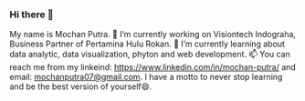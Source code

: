 ### Hi there 👋
My name is Mochan Putra. 🔭 I’m currently working on Visiontech Indograha, Business Partner of Pertamina Hulu Rokan. 🌱 I’m currently learning about data analytic, data visualization, phyton and web development. 📫 You can reach me from my linkeind: https://www.linkedin.com/in/mochan-putra/ and email: mochanputra07@gmail.com. I have a motto to never stop learning and be the best version of yourself😄.
<!--
**mochanputrah/mochanputrah** is a ✨ _special_ ✨ repository because its `README.md` (this file) appears on your GitHub profile.

Here are some ideas to get you started:

- 🔭 I’m currently working on ...
- 🌱 I’m currently learning ...
- 👯 I’m looking to collaborate on ...
- 🤔 I’m looking for help with ...
- 💬 Ask me about ...
- 📫 How to reach me: ...
- 😄 Pronouns: ...
- ⚡ Fun fact: ...
-->
